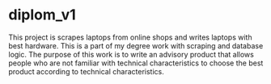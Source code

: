 # diplom_v1
This project is scrapes laptops from online shops and writes laptops with best hardware. This is a part of my degree work with scraping and database logic.
The purpose of this work is to write an advisory product that allows people who are not familiar with technical characteristics to choose the best product 
according to technical characteristics.
